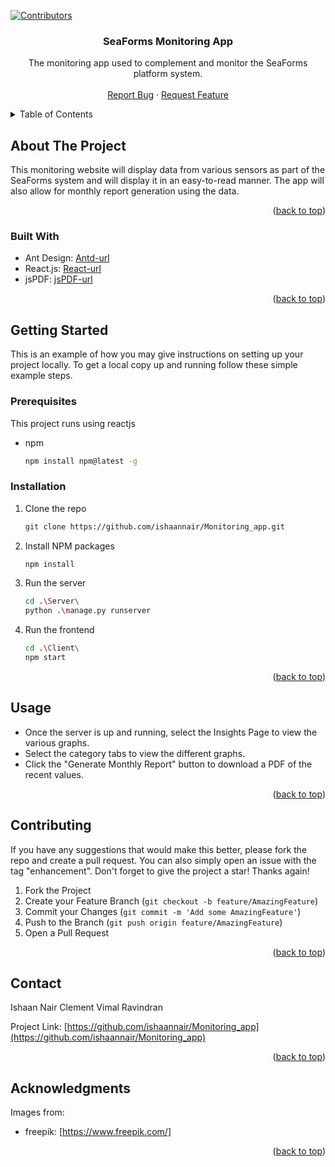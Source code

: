 <div id="top"></div>

<!-- PROJECT SHIELDS -->
<!--
*** I'm using markdown "reference style" links for readability.
*** Reference links are enclosed in brackets [ ] instead of parentheses ( ).
*** See the bottom of this document for the declaration of the reference variables
*** for contributors-url, forks-url, etc. This is an optional, concise syntax you may use.
*** https://www.markdownguide.org/basic-syntax/#reference-style-links
-->
[![Contributors][contributors-shield]][contributors-url]

<h3 align="center">SeaForms Monitoring App</h3>

  <p align="center">
    The monitoring app used to complement and monitor the SeaForms platform system.
    <br />
    <br />
    <a href="https://github.com/ishaannair/Monitoring_app/issues">Report Bug</a>
    ·
    <a href="https://github.com/ishaannair/Monitoring_app/issues">Request Feature</a>
  </p>
</div>



<!-- TABLE OF CONTENTS -->
<details>
  <summary>Table of Contents</summary>
  <ol>
    <li>
      <a href="#about-the-project">About The Project</a>
      <ul>
        <li><a href="#built-with">Built With</a></li>
      </ul>
    </li>
    <li>
      <a href="#getting-started">Getting Started</a>
      <ul>
        <li><a href="#prerequisites">Prerequisites</a></li>
        <li><a href="#installation">Installation</a></li>
      </ul>
    </li>
    <li><a href="#usage">Usage</a></li>
    <li><a href="#contributing">Contributing</a></li>
    <li><a href="#contact">Contact</a></li>
    <li><a href="#acknowledgments">Acknowledgments</a></li>
  </ol>
</details>



<!-- ABOUT THE PROJECT -->
## About The Project

This monitoring website will display data from various sensors as part of the SeaForms system and will display it in an easy-to-read manner. The app will also allow for monthly report generation using the data.

<p align="right">(<a href="#top">back to top</a>)</p>



### Built With

* Ant Design: [Antd-url]
* React.js: [React-url]
* jsPDF: [jsPDF-url]

<p align="right">(<a href="#top">back to top</a>)</p>



<!-- GETTING STARTED -->
## Getting Started

This is an example of how you may give instructions on setting up your project locally.
To get a local copy up and running follow these simple example steps.

### Prerequisites

This project runs using reactjs
* npm
  ```sh
  npm install npm@latest -g
  ```

### Installation

1. Clone the repo
   ```sh
   git clone https://github.com/ishaannair/Monitoring_app.git
   ```
2. Install NPM packages
   ```sh
   npm install
   ```
3. Run the server
   ```sh
   cd .\Server\
   python .\manage.py runserver
   ```
4. Run the frontend
   ```sh
   cd .\Client\
   npm start
   ```

<p align="right">(<a href="#top">back to top</a>)</p>



<!-- USAGE EXAMPLES -->
## Usage

* Once the server is up and running, select the Insights Page to view the various graphs.
* Select the category tabs to view the different graphs.
* Click the "Generate Monthly Report" button to download a PDF of the recent values.

<p align="right">(<a href="#top">back to top</a>)</p>

<!-- CONTRIBUTING -->
## Contributing

If you have any suggestions that would make this better, please fork the repo and create a pull request. You can also simply open an issue with the tag "enhancement".
Don't forget to give the project a star! Thanks again!

1. Fork the Project
2. Create your Feature Branch (`git checkout -b feature/AmazingFeature`)
3. Commit your Changes (`git commit -m 'Add some AmazingFeature'`)
4. Push to the Branch (`git push origin feature/AmazingFeature`)
5. Open a Pull Request

<p align="right">(<a href="#top">back to top</a>)</p>

<!-- CONTACT -->
## Contact

Ishaan Nair
Clement Vimal Ravindran

Project Link: [https://github.com/ishaannair/Monitoring_app](https://github.com/ishaannair/Monitoring_app)

<p align="right">(<a href="#top">back to top</a>)</p>



<!-- ACKNOWLEDGMENTS -->
## Acknowledgments

Images from:

* freepik: [https://www.freepik.com/]

<p align="right">(<a href="#top">back to top</a>)</p>



<!-- MARKDOWN LINKS & IMAGES -->
<!-- https://www.markdownguide.org/basic-syntax/#reference-style-links -->
[contributors-shield]: https://img.shields.io/github/contributors/github_username/repo_name.svg?style=for-the-badge
[contributors-url]: https://github.com/lanvoine/meteor-project/graphs/contributors
[linkedin-url]: https://linkedin.com/in/lanvoine
[product-screenshot]: images/screenshot.png
[React.js]: https://img.shields.io/badge/React-20232A?style=for-the-badge&logo=react&logoColor=61DAFB
[React-url]: https://reactjs.org/
[Antd-url]: https://ant.design/
[jsPDF-url]: https://www.npmjs.com/package/jspdf